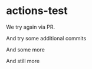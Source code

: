 # actions-test

We try again via PR.


And try some additional commits

And some more


And still more
